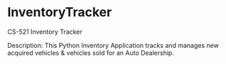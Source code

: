 # InventoryTracker
CS-521 Inventory Tracker 

Description:
This Python Inventory Application tracks and manages new acquired vehicles & vehicles sold for an Auto Dealership.

